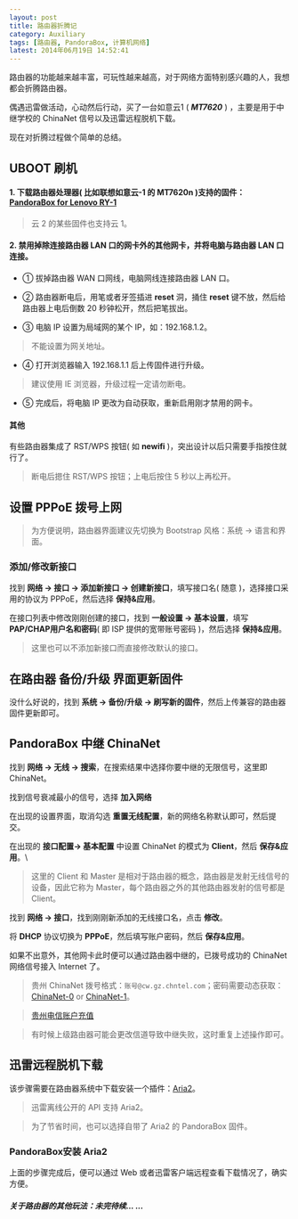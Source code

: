 ```yaml
---
layout: post
title: 路由器折腾记
category: Auxiliary
tags: [路由器, PandoraBox, 计算机网络]
latest: 2014年06月19日 14:52:41
---
```


路由器的功能越来越丰富，可玩性越来越高，对于网络方面特别感兴趣的人，我想都会折腾路由器。

偶遇迅雷做活动，心动然后行动，买了一台如意云1 ( ***MT7620*** ) ，主要是用于中继学校的 ChinaNet 信号以及迅雷远程脱机下载。

现在对折腾过程做个简单的总结。

UBOOT 刷机
-

#### 1. 下载路由器处理器( 比如联想如意云-1 的 MT7620n )支持的固件：[PandoraBox for Lenovo RY-1](http://downloads.openwrt.org.cn/PandoraBox/Lenovo-Y1_RY-1S/firmware/stable/)

> 云 2 的某些固件也支持云 1。

#### 2. 禁用掉除连接路由器 LAN 口的网卡外的其他网卡，并将电脑与路由器 LAN 口连接。

+ ① 拔掉路由器 WAN 口网线，电脑网线连接路由器 LAN 口。

+ ② 路由器断电后，用笔或者牙签插进 **reset** 洞，捅住 **reset** 键不放，然后给路由器上电后倒数 20 秒钟松开，然后把笔拔出。

+ ③ 电脑 IP 设置为局域网的某个 IP，如：192.168.1.2。

> 不能设置为网关地址。

+ ④ 打开浏览器输入 192.168.1.1 后上传固件进行升级。

> 建议使用 IE 浏览器，升级过程一定请勿断电。

+ ⑤ 完成后，将电脑 IP 更改为自动获取，重新启用刚才禁用的网卡。

#### 其他

有些路由器集成了 RST/WPS 按钮( 如 **newifi**  )，突出设计以后只需要手指按住就行了。

> 断电后摁住 RST/WPS 按钮；上电后按住 5 秒以上再松开。


设置 PPPoE 拨号上网
-

> 为方便说明，路由器界面建议先切换为 Bootstrap 风格：系统 -> 语言和界面。

### 添加/修改新接口

找到 **网络 -> 接口 -> 添加新接口 -> 创建新接口**，填写接口名( 随意 )，选择接口采用的协议为 PPPoE，然后选择 **保持&应用**。

在接口列表中修改刚刚创建的接口，找到 **一般设置 -> 基本设置**，填写  **PAP/CHAP用户名和密码**( 即 ISP 提供的宽带账号密码 )，然后选择 **保持&应用**。

> 这里也可以不添加新接口而直接修改默认的接口。


在路由器 **备份/升级** 界面更新固件
-

没什么好说的，找到 **系统 -> 备份/升级 -> 刷写新的固件**，然后上传兼容的路由器固件更新即可。


PandoraBox 中继 ChinaNet 
-

找到 **网络 -> 无线 -> 搜索**，在搜索结果中选择你要中继的无限信号，这里即 ChinaNet。

找到信号衰减最小的信号，选择 **加入网络**

在出现的设置界面，取消勾选 **重置无线配置**，新的网络名称默认即可，然后提交。

在出现的 **接口配置-> 基本配置** 中设置 ChinaNet 的模式为 **Client**，然后 **保存&应用**。\

> 这里的 Client 和 Master 是相对于路由器的概念，路由器是发射无线信号的设备，因此它称为 Master，每个路由器之外的其他路由器发射的信号都是 Client。

找到 **网络 -> 接口**，找到刚刚新添加的无线接口名，点击 **修改**。

将 **DHCP** 协议切换为 **PPPoE**，然后填写账户密码，然后 **保存&应用**。

如果不出意外，其他网卡此时便可以通过路由器中继的，已拨号成功的 ChinaNet 网络信号接入 Internet 了。

> 贵州 ChinaNet 拨号格式：`账号@cw.gz.chntel.com`；密码需要动态获取：[ChinaNet-0](http://61.139.61.216:8080/hwssp/index.do) or [ChinaNet-1](http://61.180.1.4/portal4JX/hw)。

> [贵州电信账户充值](http://pay.gz163.cn/web/index.php)

> 有时候上级路由器可能会更改信道导致中继失败，这时重复上述操作即可。

迅雷远程脱机下载
-

该步骤需要在路由器系统中下载安装一个插件：[Aria2](http://aria2.sourceforge.net/)。

> 迅雷离线公开的 API 支持 Aria2。

> 为了节省时间，也可以选择自带了 Aria2 的 PandoraBox 固件。

### PandoraBox安装 Aria2

上面的步骤完成后，便可以通过 Web 或者迅雷客户端远程查看下载情况了，确实方便。

##### 关于路由器的其他玩法：未完待续... ...
